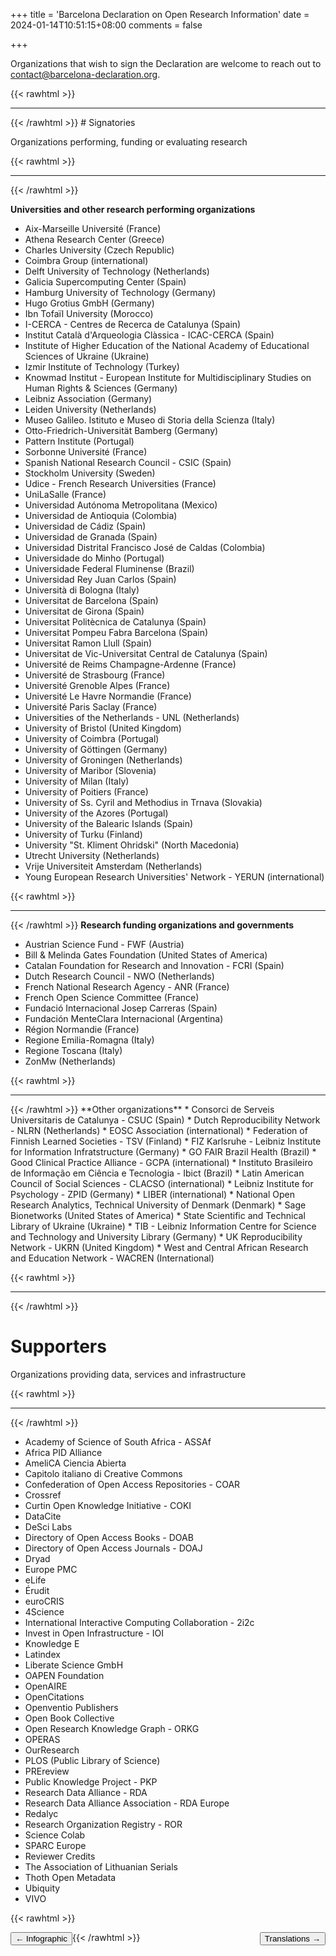 +++
title = 'Barcelona Declaration on Open Research Information'
date = 2024-01-14T10:51:15+08:00
comments = false

+++

Organizations that wish to sign the Declaration are welcome to reach out to [contact@barcelona-declaration.org](mailto:contact@barcelona-declaration.org "mailto:contact@barcelona-declaration.org"). 

{{< rawhtml >}}
</br>
<hr class="small">
{{< /rawhtml >}}
# Signatories

Organizations performing, funding or evaluating research

{{< rawhtml >}}
</br>
<hr class="small">
{{< /rawhtml >}}

**Universities and other research performing organizations**
* Aix-Marseille Université (France)
* Athena Research Center (Greece)
* Charles University (Czech Republic)
* Coimbra Group (international)
* Delft University of Technology (Netherlands)
* Galicia Supercomputing Center (Spain)
* Hamburg University of Technology (Germany)
* Hugo Grotius GmbH (Germany)
* Ibn Tofaïl University (Morocco)
* I-CERCA - Centres de Recerca de Catalunya (Spain)
* Institut Català d'Arqueologia Clàssica - ICAC-CERCA (Spain)
* Institute of Higher Education of the National Academy of Educational Sciences of Ukraine (Ukraine)
* Izmir Institute of Technology (Turkey)
* Knowmad Institut - European Institute for Multidisciplinary Studies on Human Rights & Sciences (Germany)
* Leibniz Association (Germany)
* Leiden University (Netherlands)
* Museo Galileo. Istituto e Museo di Storia della Scienza (Italy)
* Otto-Friedrich-Universität Bamberg (Germany)
* Pattern Institute (Portugal)
* Sorbonne Université (France)
* Spanish National Research Council - CSIC (Spain)
* Stockholm University (Sweden)
* Udice - French Research Universities (France)
* UniLaSalle (France)
* Universidad Autónoma Metropolitana (Mexico)
* Universidad de Antioquia (Colombia)
* Universidad de Cádiz (Spain)
* Universidad de Granada (Spain)
* Universidad Distrital Francisco José de Caldas (Colombia)
* Universidade do Minho (Portugal)
* Universidade Federal Fluminense (Brazil)
* Universidad Rey Juan Carlos (Spain)
* Università di Bologna (Italy)
* Universitat de Barcelona (Spain)
* Universitat de Girona (Spain)
* Universitat Politècnica de Catalunya (Spain)
* Universitat Pompeu Fabra Barcelona (Spain)
* Universitat Ramon Llull (Spain)
* Universitat de Vic-Universitat Central de Catalunya (Spain)
* Université de Reims Champagne-Ardenne (France)
* Université de Strasbourg (France)
* Université Grenoble Alpes (France)
* Université Le Havre Normandie (France)
* Université Paris Saclay (France)
* Universities of the Netherlands - UNL (Netherlands)
* University of Bristol (United Kingdom)
* University of Coimbra (Portugal)
* University of Göttingen (Germany)
* University of Groningen (Netherlands)
* University of Maribor (Slovenia)
* University of Milan (Italy)
* University of Poitiers (France)
* University of Ss. Cyril and Methodius in Trnava (Slovakia)
* University of the Azores (Portugal)
* University of the Balearic Islands (Spain)
* University of Turku (Finland)
* University "St. Kliment Ohridski" (North Macedonia)
* Utrecht University (Netherlands)
* Vrije Universiteit Amsterdam (Netherlands)
* Young European Research Universities' Network - YERUN (international)

{{< rawhtml >}}
<br>
<hr class="small">

{{< /rawhtml >}}
**Research funding organizations and governments**
* Austrian Science Fund - FWF (Austria)
* Bill & Melinda Gates Foundation (United States of America)
* Catalan Foundation for Research and Innovation - FCRI (Spain)
* Dutch Research Council - NWO (Netherlands)
* French National Research Agency - ANR (France)
* French Open Science Committee (France)
* Fundació Internacional Josep Carreras (Spain)
* Fundación MenteClara Internacional (Argentina)
* Région Normandie (France)
* Regione Emilia-Romagna (Italy)
* Regione Toscana (Italy)
* ZonMw (Netherlands)

{{< rawhtml >}}
<br>
<hr class="small">
{{< /rawhtml >}}
**Other organizations**
* Consorci de Serveis Universitaris de Catalunya - CSUC (Spain)
* Dutch Reproducibility Network - NLRN (Netherlands)
* EOSC Association (international)
* Federation of Finnish Learned Societies  - TSV (Finland)
* FIZ Karlsruhe - Leibniz Institute for Information Infratstructure (Germany)
* GO FAIR Brazil Health (Brazil)
* Good Clinical Practice Alliance - GCPA (international)
* Instituto Brasileiro de Informação em Ciência e Tecnologia - Ibict (Brazil)
* Latin American Council of Social Sciences - CLACSO (international)
* Leibniz Institute for Psychology - ZPID (Germany)
* LIBER (international)
* National Open Research Analytics, Technical University of Denmark (Denmark)
* Sage Bionetworks (United States of America)
* State Scientific and Technical Library of Ukraine (Ukraine)
* TIB - Leibniz Information Centre for Science and Technology and University Library (Germany)
* UK Reproducibility Network - UKRN (United Kingdom)
* West and Central African Research and Education Network - WACREN (International)

{{< rawhtml >}}
<br>
<hr class="small">
{{< /rawhtml >}}

# Supporters
Organizations providing data, services and infrastructure

{{< rawhtml >}}
<br>
<hr class="small">
{{< /rawhtml >}}

* Academy of Science of South Africa - ASSAf
* Africa PID Alliance
* AmeliCA Ciencia Abierta
* Capitolo italiano di Creative Commons
* Confederation of Open Access Repositories - COAR
* Crossref 
* Curtin Open Knowledge Initiative - COKI
* DataCite
* DeSci Labs
* Directory of Open Access Books - DOAB
* Directory of Open Access Journals - DOAJ
* Dryad
* Europe PMC
* eLife
* Érudit
* euroCRIS
* 4Science
* International Interactive Computing Collaboration - 2i2c
* Invest in Open Infrastructure - IOI
* Knowledge E
* Latindex
* Liberate Science GmbH
* OAPEN Foundation
* OpenAIRE
* OpenCitations
* Openventio Publishers
* Open Book Collective
* Open Research Knowledge Graph - ORKG
* OPERAS
* OurResearch
* PLOS (Public Library of Science)
* PREreview
* Public Knowledge Project - PKP
* Research Data Alliance - RDA
* Research Data Alliance Association - RDA Europe 
* Redalyc
* Research Organization Registry - ROR
* Science Colab
* SPARC Europe
* Reviewer Credits
* The Association of Lithuanian Serials
* Thoth Open Metadata
* Ubiquity
* VIVO

{{< rawhtml >}}

<button style="float:left" onclick="document.location='/infographic'">&larr; Infographic</button> 

<button style="float:right" onclick="document.location='/translations'">Translations &rarr;</button> 

{{< /rawhtml >}}
